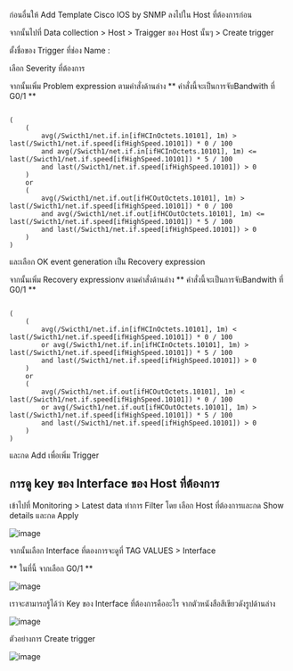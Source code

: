ก่อนอื่นให้ Add Template Cisco IOS by SNMP ลงไปใน Host ที่ต้องการก่อน

จากนั้นไปที่ Data collection > Host > Traigger ของ  Host นั้นๆ > Create trigger 

ตั้งชื่อของ Trigger ที่ช่อง Name :

เลือก Severity ที่ต้องการ

จากนั้นเพิ่ม Problem expression ตามคำสั่งด้านล่าง  ** คำสั่งนี้จะเป็นการจับBandwith ที่ G0/1 **

~~~

(
    (
        avg(/Swicth1/net.if.in[ifHCInOctets.10101], 1m) > last(/Swicth1/net.if.speed[ifHighSpeed.10101]) * 0 / 100 
        and avg(/Swicth1/net.if.in[ifHCInOctets.10101], 1m) <= last(/Swicth1/net.if.speed[ifHighSpeed.10101]) * 5 / 100
        and last(/Swicth1/net.if.speed[ifHighSpeed.10101]) > 0
    ) 
    or 
    (
        avg(/Swicth1/net.if.out[ifHCOutOctets.10101], 1m) > last(/Swicth1/net.if.speed[ifHighSpeed.10101]) * 0 / 100 
        and avg(/Swicth1/net.if.out[ifHCOutOctets.10101], 1m) <= last(/Swicth1/net.if.speed[ifHighSpeed.10101]) * 5 / 100
        and last(/Swicth1/net.if.speed[ifHighSpeed.10101]) > 0
    )
)

~~~

และเลือก OK event generation  เป็น Recovery expression 

จากนั้นเพิ่ม Recovery expressionv ตามคำสั่งด้านล่าง  ** คำสั่งนี้จะเป็นการจับBandwith ที่ G0/1 **

~~~

(
    (
        avg(/Swicth1/net.if.in[ifHCInOctets.10101], 1m) < last(/Swicth1/net.if.speed[ifHighSpeed.10101]) * 0 / 100 
        or avg(/Swicth1/net.if.in[ifHCInOctets.10101], 1m) > last(/Swicth1/net.if.speed[ifHighSpeed.10101]) * 5 / 100
        and last(/Swicth1/net.if.speed[ifHighSpeed.10101]) > 0
    ) 
    or 
    (
        avg(/Swicth1/net.if.out[ifHCOutOctets.10101], 1m) < last(/Swicth1/net.if.speed[ifHighSpeed.10101]) * 0 / 100 
        or avg(/Swicth1/net.if.out[ifHCOutOctets.10101], 1m) > last(/Swicth1/net.if.speed[ifHighSpeed.10101]) * 5 / 100
        and last(/Swicth1/net.if.speed[ifHighSpeed.10101]) > 0
    )
)

~~~

และกด Add เพื่อเพิ่ม Trigger 

## การดู key ของ Interface ของ Host ที่ต้องการ

เข้าไปที่ Monitoring > Latest data 
ทำการ Filter โดย เลือก  Host ที่ต้องการและกด Show details และกด Apply

![image](https://github.com/lersakk/ZabbixUserManual/assets/136166133/d722785a-dc53-4f1c-8cb3-9d8d02e3e001)

จากนั้นเลือก Interface ที่ตองการจะดูที่ TAG VALUES > Interface 

** ในที่นี้ จากเลือก G0/1 **

![image](https://github.com/lersakk/ZabbixUserManual/assets/136166133/06542edc-f316-4640-a721-738232a1da3a)


เราจะสามารถรู้ได้ว่า Key ของ Interface ที่ต้องการคืออะไร จากตัวหนังสือสีเขียวดังรูปด้านล่าง 

![image](https://github.com/lersakk/ZabbixUserManual/assets/136166133/80e179c3-48c0-404e-a69a-0fc26dc5172f)



ตัวอย่างการ Create trigger 

![image](https://github.com/lersakk/ZabbixUserManual/assets/136166133/5c786ef8-f225-4c84-b0f9-0f181d2a6bc7)
